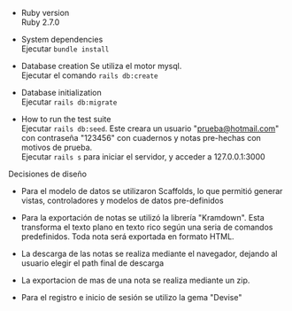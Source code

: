 * Ruby version  
  Ruby 2.7.0

* System dependencies  
  Ejecutar ```bundle install```


* Database creation
  Se utiliza el motor mysql.   
  Ejecutar el comando ```rails db:create```
  
* Database initialization   
  Ejecutar ```rails db:migrate```

* How to run the test suite   
  Ejecutar ```rails db:seed```. Este creara un usuario "prueba@hotmail.com" con contraseña "123456" con cuadernos y 
  notas pre-hechas con motivos de prueba.   
    Ejecutar ```rails s``` para iniciar el servidor, y acceder a 127.0.0.1:3000


Decisiones de diseño 

- Para el modelo de datos se utilizaron Scaffolds, lo que permitió generar vistas, controladores y modelos de datos pre-definidos

- Para la exportación de notas se utilizó la librería "Kramdown". Esta transforma el texto plano en texto rico según
    una seria de comandos predefinidos. Toda nota será exportada en formato HTML.
    
- La descarga de las notas se realiza mediante el navegador, dejando al usuario elegir el path final de descarga

- La exportacion de mas de una nota se realiza mediante un zip.

- Para el registro e inicio de sesión se utilizo la gema "Devise"

